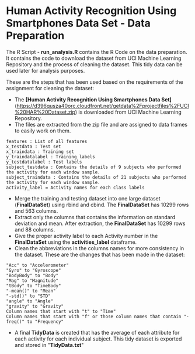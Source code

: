 # Human Activity Recognition Using Smartphones Data Set - Data Preparation #

The R Script - **run_analysis.R** contains the R Code on the data preparation. It contains the code to download the dataset from UCI Machine Learning Repository and the process of cleaning the dataset. This tidy data can be used later for analysis purposes.

These are the steps that has been used based on the requirements of the assignment for cleaning the dataset:

-	The **[Human Activity Recognition Using Smartphones Data Set]**(https://d396qusza40orc.cloudfront.net/getdata%2Fprojectfiles%2FUCI%20HAR%20Dataset.zip) is downloaded from UCI Machine Learning Repository. 
-	The files are extracted from the zip file and are assigned to data frames to easily work on them.
 ```
features : List of all features
x_testdata : Test set
x_traindata : Training set
y_traindatalabel : Training labels
y_testdatalabel : Test labels
subject_testdata : Contains the details of 9 subjects who performed the activity for each window sample. 
subject_traindata : Contains the details of 21 subjects who performed the activity for each window sample. 
activity_label = Activity names for each class labels
 ```
-	Merge the training and testing dataset into one large dataset (**FinalDataSet**) using rbind and cbind. The **FinalDataSet** has 10299 rows and 563 columns.
-	Extract only the columns that contains the information on standard deviation and mean. After extraction, the **FinalDataSet** has 10299 rows and 88 columns.
-	Give the proper activity label to each Activity number in the **FinalDataSet** using the **activities_label** dataframe.
-	Clean the abbreviations in the columns names for more consistency in the dataset. These are the changes that has been made in the dataset:
 ```
"Acc" to "Accelerometer"
"Gyro" to "Gyroscope"
"BodyBody" to "Body"
"Mag" to "Magnitude"
"tBody" to "TimeBody"
"-mean()" to "Mean"
"-std()" to "STD"
"angle" to "Angle"
"gravity" to "Gravity"
Column names that start with "t" to "Time"
Column names that start with "f" or those column names that contain "-freq()" to "Frequency"
 ```
-	A final **TidyData** is created that has the average of each attribute for each activity for each individual subject. This tidy dataset is exported and stored in "**TidyData.txt**"







